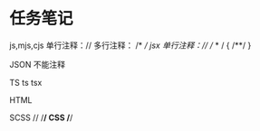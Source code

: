 # 任务笔记
js,mjs,cjs 单行注释：// 多行注释： /* */
jsx 单行注释：//  /* * / { /**/ }

JSON 不能注释

TS ts tsx

HTML <!-- -->

SCSS // /**/
CSS /**/